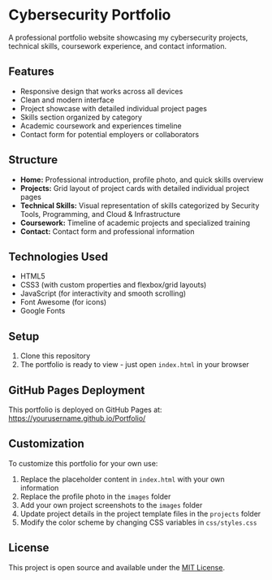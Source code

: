 # Cybersecurity Portfolio

A professional portfolio website showcasing my cybersecurity projects, technical skills, coursework experience, and contact information.

## Features

- Responsive design that works across all devices
- Clean and modern interface
- Project showcase with detailed individual project pages
- Skills section organized by category
- Academic coursework and experiences timeline
- Contact form for potential employers or collaborators

## Structure

- **Home:** Professional introduction, profile photo, and quick skills overview
- **Projects:** Grid layout of project cards with detailed individual project pages
- **Technical Skills:** Visual representation of skills categorized by Security Tools, Programming, and Cloud & Infrastructure
- **Coursework:** Timeline of academic projects and specialized training
- **Contact:** Contact form and professional information

## Technologies Used

- HTML5
- CSS3 (with custom properties and flexbox/grid layouts)
- JavaScript (for interactivity and smooth scrolling)
- Font Awesome (for icons)
- Google Fonts

## Setup

1. Clone this repository
2. The portfolio is ready to view - just open `index.html` in your browser

## GitHub Pages Deployment

This portfolio is deployed on GitHub Pages at: https://yourusername.github.io/Portfolio/

## Customization

To customize this portfolio for your own use:

1. Replace the placeholder content in `index.html` with your own information
2. Replace the profile photo in the `images` folder
3. Add your own project screenshots to the `images` folder
4. Update project details in the project template files in the `projects` folder
5. Modify the color scheme by changing CSS variables in `css/styles.css`

## License

This project is open source and available under the [MIT License](LICENSE).
